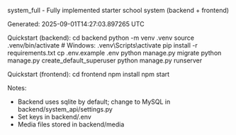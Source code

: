 system_full - Fully implemented starter school system (backend + frontend)

Generated: 2025-09-01T14:27:03.897265 UTC

Quickstart (backend):
  cd backend
  python -m venv .venv
  source .venv/bin/activate    # Windows: .venv\Scripts\activate
  pip install -r requirements.txt
  cp .env.example .env
  python manage.py migrate
  python manage.py create_default_superuser
  python manage.py runserver

Quickstart (frontend):
  cd frontend
  npm install
  npm start

Notes:
- Backend uses sqlite by default; change to MySQL in backend/system_api/settings.py
- Set keys in backend/.env
- Media files stored in backend/media
